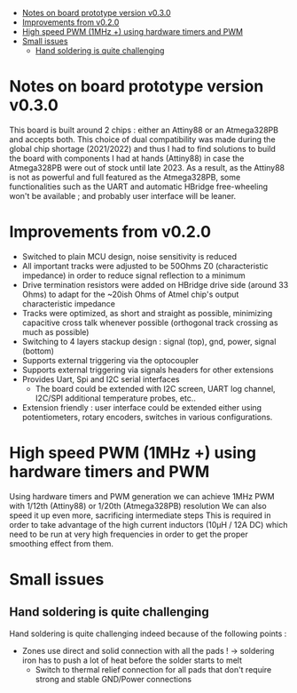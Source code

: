 - [Notes on board prototype version v0.3.0](#notes-on-board-prototype-version-v030)
- [Improvements from v0.2.0](#improvements-from-v020)
- [High speed PWM (1MHz +) using hardware timers and PWM](#high-speed-pwm-1mhz--using-hardware-timers-and-pwm)
- [Small issues](#small-issues)
  - [Hand soldering is quite challenging](#hand-soldering-is-quite-challenging)

# Notes on board prototype version v0.3.0
This board is built around 2 chips : either an Attiny88 or an Atmega328PB and accepts both. This choice of dual compatibility was made during the global chip shortage (2021/2022) and thus I had to find solutions to build the board with components I had at hands (Attiny88) in case the Atmega328PB were out of stock until late 2023.
As a result, as the Attiny88 is not as powerful and full featured as the Atmega328PB, some functionalities such as the UART and automatic HBridge free-wheeling won't be available ; and probably user interface will be leaner.

# Improvements from v0.2.0
* Switched to plain MCU design, noise sensitivity is reduced
* All important tracks were adjusted to be 50Ohms Z0 (characteristic impedance) in order to reduce signal reflection to a minimum
* Drive termination resistors were added on HBridge drive side (around 33 Ohms) to adapt for the ~20ish Ohms of Atmel chip's output characteristic impedance
* Tracks were optimized, as short and straight as possible, minimizing capacitive cross talk whenever possible (orthogonal track crossing as much as possible)
* Switching to 4 layers stackup design : signal (top), gnd, power, signal (bottom)
* Supports external triggering via the optocoupler
* Supports external triggering via signals headers for other extensions
* Provides Uart, Spi and I2C serial interfaces
  * The board could be extended with I2C screen, UART log channel, I2C/SPI additional temperature probes, etc..
* Extension friendly : user interface could be extended either using potentiometers, rotary encoders, switches in various configurations.


# High speed PWM (1MHz +) using hardware timers and PWM
Using hardware timers and PWM generation we can achieve 1MHz PWM with 1/12th (Attiny88) or 1/20th (Atmega328PB) resolution
We can also speed it up even more, sacrificing intermediate steps
This is required in order to take advantage of the high current inductors (10µH / 12A DC) which need to be run at very high frequencies in order to get the proper smoothing effect from them.


# Small issues
## Hand soldering is quite challenging
Hand soldering is quite challenging indeed because of the following points :
* Zones use direct and solid connection with all the pads ! -> soldering iron has to push a lot of heat before the solder starts to melt
  * Switch to thermal relief connection for all pads that don't require strong and stable GND/Power connections

